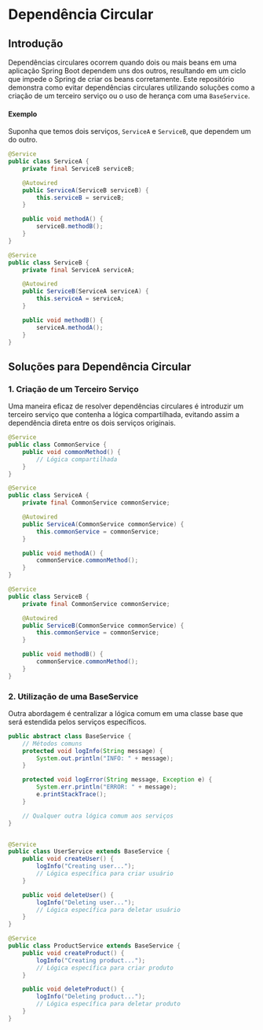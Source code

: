 # Dependência Circular

## Introdução

Dependências circulares ocorrem quando dois ou mais beans em uma aplicação Spring Boot dependem uns dos outros, resultando em um ciclo que impede o Spring de criar os beans corretamente. Este repositório demonstra como evitar dependências circulares utilizando soluções como a criação de um terceiro serviço ou o uso de herança com uma `BaseService`.

#### Exemplo

Suponha que temos dois serviços, `ServiceA` e `ServiceB`, que dependem um do outro.

```java
@Service
public class ServiceA {
    private final ServiceB serviceB;

    @Autowired
    public ServiceA(ServiceB serviceB) {
        this.serviceB = serviceB;
    }

    public void methodA() {
        serviceB.methodB();
    }
}

@Service
public class ServiceB {
    private final ServiceA serviceA;

    @Autowired
    public ServiceB(ServiceA serviceA) {
        this.serviceA = serviceA;
    }

    public void methodB() {
        serviceA.methodA();
    }
}

```

## Soluções para Dependência Circular

### 1. Criação de um Terceiro Serviço

Uma maneira eficaz de resolver dependências circulares é introduzir um terceiro serviço que contenha a lógica compartilhada, evitando assim a dependência direta entre os dois serviços originais.

```java
@Service
public class CommonService {
    public void commonMethod() {
        // Lógica compartilhada
    }
}

@Service
public class ServiceA {
    private final CommonService commonService;

    @Autowired
    public ServiceA(CommonService commonService) {
        this.commonService = commonService;
    }

    public void methodA() {
        commonService.commonMethod();
    }
}

@Service
public class ServiceB {
    private final CommonService commonService;

    @Autowired
    public ServiceB(CommonService commonService) {
        this.commonService = commonService;
    }

    public void methodB() {
        commonService.commonMethod();
    }
}
```


### 2. Utilização de uma BaseService

Outra abordagem é centralizar a lógica comum em uma classe base que será estendida pelos serviços específicos.


```java
public abstract class BaseService {
    // Métodos comuns
    protected void logInfo(String message) {
        System.out.println("INFO: " + message);
    }

    protected void logError(String message, Exception e) {
        System.err.println("ERROR: " + message);
        e.printStackTrace();
    }

    // Qualquer outra lógica comum aos serviços
}


@Service
public class UserService extends BaseService {
    public void createUser() {
        logInfo("Creating user...");
        // Lógica específica para criar usuário
    }

    public void deleteUser() {
        logInfo("Deleting user...");
        // Lógica específica para deletar usuário
    }
}

@Service
public class ProductService extends BaseService {
    public void createProduct() {
        logInfo("Creating product...");
        // Lógica específica para criar produto
    }

    public void deleteProduct() {
        logInfo("Deleting product...");
        // Lógica específica para deletar produto
    }
}
```
